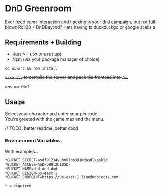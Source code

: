 # DnD Greenroom

Ever need _some_ interaction and tracking in your dnd campaign, 
but not full-blown Roll20 + DnDBeyond? Hate having to duckduckgo or google spells a

## Requirements + Building

- Rust >= 1.59 (via rustup)
- Npm (via your package manager of choice)

`cd ui-src && npm install`

~~`make all` to compile the server and pack the frontend into `/ui`~~

env var file?

## Usage

Select your character and enter your pin code.  
You're greeted with the game map and the menu.

// TODO: better readme, better docd
### Environment Variables

With examples...

```
*BUCKET_SECRET=asdf91234yuhnkldm091mdasdlkaskld
*BUCKET_ACCESS=ASDFD8912U10SDF
*BUCKET_NAME=dnd-dnd-dnd
*BUCKET_REGION=us-east-1
*BUCKET_ENDPOINT=https://us-east-1.linodeobjects.com
```

`* = required`
